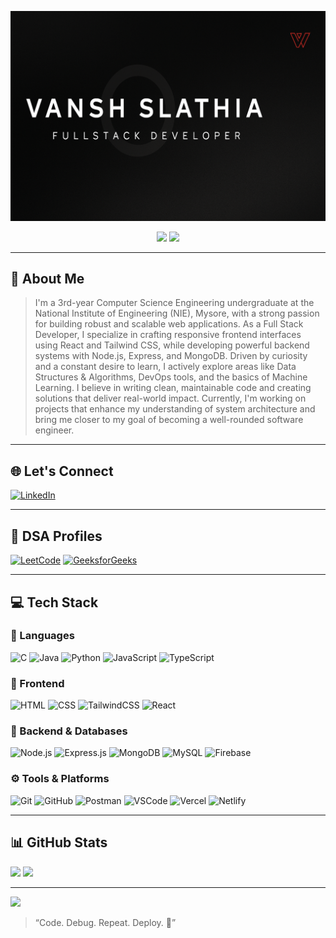 <p align="center">
  <img src="https://github.com/vanshslathia/vanshslathia/blob/main/ChatGPT%20Image%20Nov%201%2C%202025%2C%2006_23_05%20PM.png" width="900" alt="Vansh Slathia Banner" />
</p>
<p align="center">
  <img src="https://img.shields.io/badge/GitHub-Pro-blueviolet?style=for-the-badge&logo=github" />
  <img src="https://img.shields.io/badge/Currently_Building-MarketVerse-orange?style=for-the-badge&logo=producthunt" />
</p>

---

## 👋 About Me 
> I'm a 3rd-year Computer Science Engineering undergraduate at the National Institute of Engineering (NIE), Mysore, with a strong passion for building robust and scalable web applications. As a Full Stack Developer, I specialize in crafting responsive frontend interfaces using React and Tailwind CSS, while developing powerful backend systems with Node.js, Express, and MongoDB.
Driven by curiosity and a constant desire to learn, I actively explore areas like Data Structures & Algorithms, DevOps tools, and the basics of Machine Learning. I believe in writing clean, maintainable code and creating solutions that deliver real-world impact.
Currently, I'm working on projects that enhance my understanding of system architecture and bring me closer to my goal of becoming a well-rounded software engineer.

---

## 🌐 Let's Connect

[![LinkedIn](https://img.shields.io/badge/LinkedIn-%230077B5.svg?style=for-the-badge&logo=linkedin&logoColor=white)](https://www.linkedin.com/in/vansh-slathia/)  

---

## 📘 DSA Profiles

[![LeetCode](https://img.shields.io/badge/LeetCode-Profile-FFA116?style=for-the-badge&logo=leetcode)](https://leetcode.com/u/slathia2005/)  [![GeeksforGeeks](https://img.shields.io/badge/GeeksforGeeks-Profile-0F9D58?style=for-the-badge&logo=geeksforgeeks)](https://www.geeksforgeeks.org/user/vanshslatiao0/)  

---

## 💻 Tech Stack

### 🧠 Languages
![C](https://img.shields.io/badge/C-%2300599C.svg?style=for-the-badge&logo=c&logoColor=white)
![Java](https://img.shields.io/badge/Java-%23ED8B00.svg?style=for-the-badge&logo=java&logoColor=white)
![Python](https://img.shields.io/badge/Python-%233776AB.svg?style=for-the-badge&logo=python&logoColor=white)
![JavaScript](https://img.shields.io/badge/JavaScript-F7DF1E.svg?style=for-the-badge&logo=javascript&logoColor=black)
![TypeScript](https://img.shields.io/badge/TypeScript-%23007ACC.svg?style=for-the-badge&logo=typescript&logoColor=white)

### 🎨 Frontend
![HTML](https://img.shields.io/badge/HTML5-%23E34F26.svg?style=for-the-badge&logo=html5&logoColor=white)
![CSS](https://img.shields.io/badge/CSS3-%231572B6.svg?style=for-the-badge&logo=css3&logoColor=white)
![TailwindCSS](https://img.shields.io/badge/TailwindCSS-38B2AC?style=for-the-badge&logo=tailwind-css&logoColor=white)
![React](https://img.shields.io/badge/React-%2320232a.svg?style=for-the-badge&logo=react&logoColor=%2361DAFB)

### 🔧 Backend & Databases
![Node.js](https://img.shields.io/badge/Node.js-339933?style=for-the-badge&logo=nodedotjs&logoColor=white)
![Express.js](https://img.shields.io/badge/Express.js-%23404d59.svg?style=for-the-badge&logo=express&logoColor=white)
![MongoDB](https://img.shields.io/badge/MongoDB-%2347A248.svg?style=for-the-badge&logo=mongodb&logoColor=white)
![MySQL](https://img.shields.io/badge/MySQL-%2300f.svg?style=for-the-badge&logo=mysql&logoColor=white)
![Firebase](https://img.shields.io/badge/Firebase-ffca28?style=for-the-badge&logo=firebase&logoColor=black)

### ⚙️ Tools & Platforms
![Git](https://img.shields.io/badge/Git-%23F05033.svg?style=for-the-badge&logo=git&logoColor=white)
![GitHub](https://img.shields.io/badge/GitHub-%23121011.svg?style=for-the-badge&logo=github&logoColor=white)
![Postman](https://img.shields.io/badge/Postman-FF6C37?style=for-the-badge&logo=postman&logoColor=white)
![VSCode](https://img.shields.io/badge/VSCode-0078D7?style=for-the-badge&logo=visual-studio-code&logoColor=white)
![Vercel](https://img.shields.io/badge/Vercel-%23000000.svg?style=for-the-badge&logo=vercel&logoColor=white)
![Netlify](https://img.shields.io/badge/Netlify-%2300C7B7.svg?style=for-the-badge&logo=netlify&logoColor=white)

---

## 📊 GitHub Stats

![](https://github-readme-stats.vercel.app/api?username=vanshslathia&theme=tokyonight&show_icons=true&hide_border=false&include_all_commits=true&count_private=true)  ![](https://github-readme-stats.vercel.app/api/top-langs/?username=VanshSlathia&layout=compact&theme=radical&hide_border=false)

---

[![](https://visitcount.itsvg.in/api?id=VanshSlathia&icon=0&color=0)](https://visitcount.itsvg.in)


> “Code. Debug. Repeat. Deploy. 🚀”  
<!-- Crafted with ❤️ by Jitesh Bhakat -->
